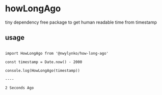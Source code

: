 # howLongAgo
tiny dependency free package to get human readable time from timestamp

## usage

```

import HowLongAgo from '@nwylynko/how-long-ago'

const timestamp = Date.now() - 2000

console.log(HowLongAgo(timestamp))

----

2 Seconds Ago

````
